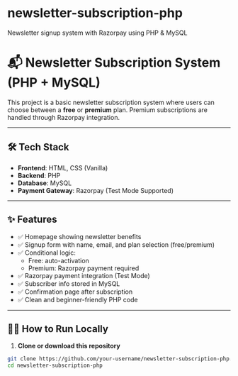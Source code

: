 # newsletter-subscription-php
Newsletter signup system with Razorpay using PHP &amp; MySQL
# 📬 Newsletter Subscription System (PHP + MySQL)

This project is a basic newsletter subscription system where users can choose between a **free** or **premium** plan. Premium subscriptions are handled through Razorpay integration.

---

## 🛠 Tech Stack

- **Frontend**: HTML, CSS (Vanilla)
- **Backend**: PHP
- **Database**: MySQL
- **Payment Gateway**: Razorpay (Test Mode Supported)

---

## ✨ Features

- ✅ Homepage showing newsletter benefits
- ✅ Signup form with name, email, and plan selection (free/premium)
- ✅ Conditional logic:
  - Free: auto-activation
  - Premium: Razorpay payment required
- ✅ Razorpay payment integration (Test Mode)
- ✅ Subscriber info stored in MySQL
- ✅ Confirmation page after subscription
- ✅ Clean and beginner-friendly PHP code

---

## 🧑‍💻 How to Run Locally

1. **Clone or download this repository**
```bash
git clone https://github.com/your-username/newsletter-subscription-php.git
cd newsletter-subscription-php
